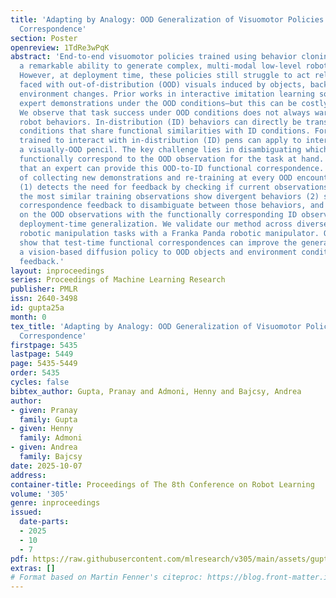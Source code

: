 ```yaml
---
title: 'Adapting by Analogy: OOD Generalization of Visuomotor Policies via Functional
  Correspondence'
section: Poster
openreview: 1TdRe3wPqK
abstract: 'End-to-end visuomotor policies trained using behavior cloning have shown
  a remarkable ability to generate complex, multi-modal low-level robot behaviors.
  However, at deployment time, these policies still struggle to act reliably when
  faced with out-of-distribution (OOD) visuals induced by objects, backgrounds, or
  environment changes. Prior works in interactive imitation learning solicit corrective
  expert demonstrations under the OOD conditions—but this can be costly and inefficient.
  We observe that task success under OOD conditions does not always warrant novel
  robot behaviors. In-distribution (ID) behaviors can directly be transferred to OOD
  conditions that share functional similarities with ID conditions. For example, behaviors
  trained to interact with in-distribution (ID) pens can apply to interacting with
  a visually-OOD pencil. The key challenge lies in disambiguating which ID observations
  functionally correspond to the OOD observation for the task at hand. We propose
  that an expert can provide this OOD-to-ID functional correspondence. Thus, instead
  of collecting new demonstrations and re-training at every OOD encounter, our method:
  (1) detects the need for feedback by checking if current observations are OOD and
  the most similar training observations show divergent behaviors (2) solicits functional
  correspondence feedback to disambiguate between those behaviors, and (3) intervenes
  on the OOD observations with the functionally corresponding ID observations to perform
  deployment-time generalization. We validate our method across diverse real-world
  robotic manipulation tasks with a Franka Panda robotic manipulator. Our results
  show that test-time functional correspondences can improve the generalization of
  a vision-based diffusion policy to OOD objects and environment conditions with low
  feedback.'
layout: inproceedings
series: Proceedings of Machine Learning Research
publisher: PMLR
issn: 2640-3498
id: gupta25a
month: 0
tex_title: 'Adapting by Analogy: OOD Generalization of Visuomotor Policies via Functional
  Correspondence'
firstpage: 5435
lastpage: 5449
page: 5435-5449
order: 5435
cycles: false
bibtex_author: Gupta, Pranay and Admoni, Henny and Bajcsy, Andrea
author:
- given: Pranay
  family: Gupta
- given: Henny
  family: Admoni
- given: Andrea
  family: Bajcsy
date: 2025-10-07
address:
container-title: Proceedings of The 8th Conference on Robot Learning
volume: '305'
genre: inproceedings
issued:
  date-parts:
  - 2025
  - 10
  - 7
pdf: https://raw.githubusercontent.com/mlresearch/v305/main/assets/gupta25a/gupta25a.pdf
extras: []
# Format based on Martin Fenner's citeproc: https://blog.front-matter.io/posts/citeproc-yaml-for-bibliographies/
---
```

